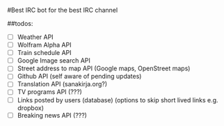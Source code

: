 #Best IRC bot for the best IRC channel

##todos:
- [ ] Weather API 
- [ ] Wolfram Alpha API
- [ ] Train schedule API
- [ ] Google Image search API
- [ ] Street address to map API (Google maps, OpenStreet maps)
- [ ] Github API (self aware of pending updates)
- [ ] Translation API (sanakirja.org?)
- [ ] TV programs API (???)
- [ ] Links posted by users (database) (options to skip short lived links e.g. dropbox)
- [ ] Breaking news API (???)
